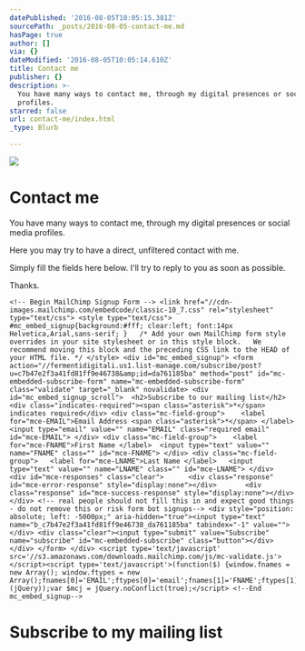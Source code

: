 ```yaml
---
datePublished: '2016-08-05T10:05:15.381Z'
sourcePath: _posts/2016-08-05-contact-me.md
hasPage: true
author: []
via: {}
dateModified: '2016-08-05T10:05:14.610Z'
title: Contact me
publisher: {}
description: >-
  You have many ways to contact me, through my digital presences or social media
  profiles.
starred: false
url: contact-me/index.html
_type: Blurb

---
```

![](https://the-grid-user-content.s3-us-west-2.amazonaws.com/091f80b7-62d1-49b9-bbf8-b06c96ae20c7.jpg)

# Contact me

You have many ways to contact me, through my digital presences or social media profiles.

Here you may try to have a direct, unfiltered contact with me.

Simply fill the fields here below. I'll try to reply to you as soon as possible.

Thanks.

    <!-- Begin MailChimp Signup Form --> <link href="//cdn-images.mailchimp.com/embedcode/classic-10_7.css" rel="stylesheet" type="text/css"> <style type="text/css"> 	#mc_embed_signup{background:#fff; clear:left; font:14px Helvetica,Arial,sans-serif; } 	/* Add your own MailChimp form style overrides in your site stylesheet or in this style block. 	 We recommend moving this block and the preceding CSS link to the HEAD of your HTML file. */ </style> <div id="mc_embed_signup"> <form action="//fermentidigitali.us1.list-manage.com/subscribe/post?u=c7b47e2f3a41fd81ff9e46738&amp;id=da761185ba" method="post" id="mc-embedded-subscribe-form" name="mc-embedded-subscribe-form" class="validate" target="_blank" novalidate> <div id="mc_embed_signup_scroll"> 	<h2>Subscribe to our mailing list</h2> <div class="indicates-required"><span class="asterisk">*</span> indicates required</div> <div class="mc-field-group"> 	<label for="mce-EMAIL">Email Address <span class="asterisk">*</span> </label> 	<input type="email" value="" name="EMAIL" class="required email" id="mce-EMAIL"> </div> <div class="mc-field-group"> 	<label for="mce-FNAME">First Name </label> 	<input type="text" value="" name="FNAME" class="" id="mce-FNAME"> </div> <div class="mc-field-group"> 	<label for="mce-LNAME">Last Name </label> 	<input type="text" value="" name="LNAME" class="" id="mce-LNAME"> </div> 	<div id="mce-responses" class="clear"> 		<div class="response" id="mce-error-response" style="display:none"></div> 		<div class="response" id="mce-success-response" style="display:none"></div> 	</div> <!-- real people should not fill this in and expect good things - do not remove this or risk form bot signups--> <div style="position: absolute; left: -5000px;" aria-hidden="true"><input type="text" name="b_c7b47e2f3a41fd81ff9e46738_da761185ba" tabindex="-1" value=""></div> <div class="clear"><input type="submit" value="Subscribe" name="subscribe" id="mc-embedded-subscribe" class="button"></div> </div> </form> </div> <script type='text/javascript' src='//s3.amazonaws.com/downloads.mailchimp.com/js/mc-validate.js'></script><script type='text/javascript'>(function($) {window.fnames = new Array(); window.ftypes = new Array();fnames[0]='EMAIL';ftypes[0]='email';fnames[1]='FNAME';ftypes[1]='text';fnames[2]='LNAME';ftypes[2]='text';}(jQuery));var $mcj = jQuery.noConflict(true);</script> <!--End mc_embed_signup-->

# Subscribe to my mailing list